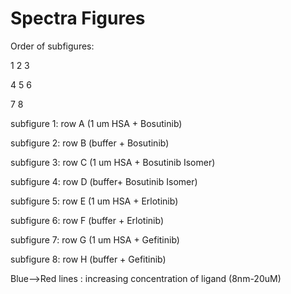 # Spectra Figures
Order of subfigures:

1	2	3

4	5	6

7	8

subfigure 1:  row A (1 um HSA + Bosutinib) 

subfigure 2:  row B (buffer + Bosutinib)

subfigure 3:  row C (1 um HSA + Bosutinib Isomer)

subfigure 4:  row D (buffer+ Bosutinib Isomer)

subfigure 5:  row E (1 um HSA + Erlotinib)

subfigure 6:  row F (buffer + Erlotinib)

subfigure 7:  row G (1 um HSA + Gefitinib)  

subfigure 8:  row H (buffer + Gefitinib)



Blue-->Red lines : increasing concentration of ligand (8nm-20uM)
